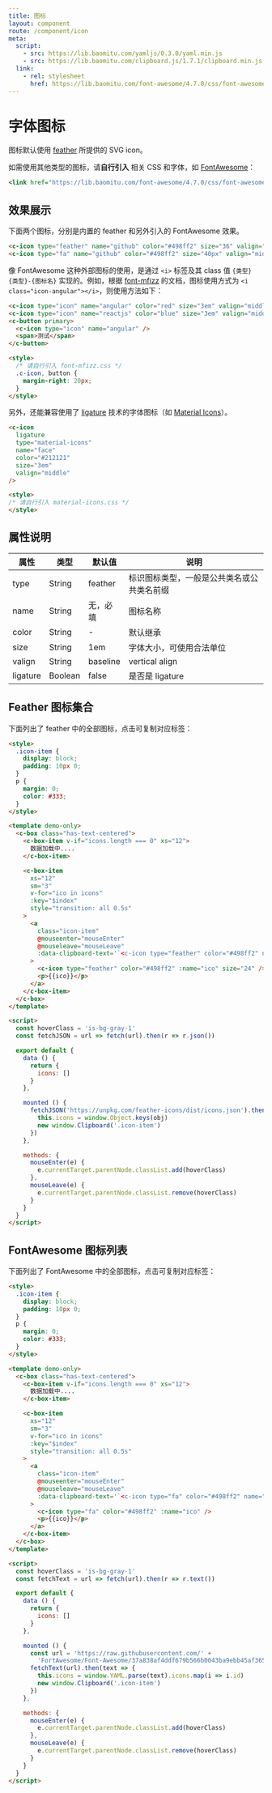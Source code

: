 ```yaml
---
title: 图标
layout: component
route: /component/icon
meta:
  script:
    - src: https://lib.baomitu.com/yamljs/0.3.0/yaml.min.js
    - src: https://lib.baomitu.com/clipboard.js/1.7.1/clipboard.min.js
  link:
    - rel: stylesheet
      href: https://lib.baomitu.com/font-awesome/4.7.0/css/font-awesome.min.css
---
```


# 字体图标

图标默认使用 [feather](https://feathericons.com/) 所提供的 SVG icon。

如需使用其他类型的图标，请**自行引入** 相关 CSS 和字体，如 [FontAwesome](http://fontawesome.io/icons/)：

```xml
<link href="https://lib.baomitu.com/font-awesome/4.7.0/css/font-awesome.min.css" />
```

## 效果展示

下面两个图标，分别是内置的 feather 和另外引入的 FontAwesome 效果。

```html
<c-icon type="feather" name="github" color="#498ff2" size="36" valign="middle" />
<c-icon type="fa" name="github" color="#498ff2" size="40px" valign="middle" />
```

像 FontAwesome 这种外部图标的使用，是通过 `<i>` 标签及其 class 值 `{类型} {类型}-{图标名}` 实现的。例如，根据 [font-mfizz](http://fizzed.com/oss/font-mfizz/) 的文档，图标使用方式为 `<i class="icon-angular"></i>`，则使用方法如下：

<!-- 引入 CSS -->
<link href="https://lib.baomitu.com/font-mfizz/2.4.1/font-mfizz.min.css" rel="stylesheet" />

```html
<c-icon type="icon" name="angular" color="red" size="3em" valign="middle" />
<c-icon type="icon" name="reactjs" color="blue" size="3em" valign="middle" />
<c-button primary>
  <c-icon type="icon" name="angular" />
  <span>测试</span>
</c-button>

<style>
  /* 请自行引入 font-mfizz.css */
  .c-icon, button {
    margin-right: 20px;
  }
</style>
```

另外，还能兼容使用了 [ligature](https://alistapart.com/article/the-era-of-symbol-fonts) 技术的字体图标（如 [Material Icons](https://google.github.io/material-design-icons/#what-are-material-icons-)）。

<!-- 引入 CSS -->
<link href="https://lib.baomitu.com/material-design-icons/3.0.1/iconfont/material-icons.css" rel="stylesheet" />

```html
<c-icon
  ligature
  type="material-icons"
  name="face"
  color="#212121"
  size="3em"
  valign="middle"
/>

<style>
/* 请自行引入 material-icons.css */
</style>
```

## 属性说明

| 属性 | 类型 | 默认值 | 说明 |
|-----|------|-------|-----|
| type | String | feather | 标识图标类型，一般是公共类名或公共类名前缀 |
| name | String | 无，必填 | 图标名称 |
| color | String | - | 默认继承 |
| size | String | 1em | 字体大小，可使用合法单位 |
| valign | String | baseline | vertical align |
| ligature | Boolean | false | 是否是 ligature |


## Feather 图标集合

下面列出了 feather 中的全部图标，点击可复制对应标签：

```html
<style>
  .icon-item {
    display: block;
    padding: 10px 0;
  }
  p {
    margin: 0;
    color: #333;
  }
</style>

<template demo-only>
  <c-box class="has-text-centered">
    <c-box-item v-if="icons.length === 0" xs="12">
      数据加载中....
    </c-box-item>

    <c-box-item
      xs="12"
      sm="3"
      v-for="ico in icons"
      :key="$index"
      style="transition: all 0.5s"
    >
      <a
        class="icon-item"
        @mouseenter="mouseEnter"
        @mouseleave="mouseLeave"
        :data-clipboard-text='`<c-icon type="feather" color="#498ff2" name="${ico}" size="24" />`'
      >
        <c-icon type="feather" color="#498ff2" :name="ico" size="24" />
        <p>{{ico}}</p>
      </a>
    </c-box-item>
  </c-box>
</template>

<script>
  const hoverClass = 'is-bg-gray-1'
  const fetchJSON = url => fetch(url).then(r => r.json())

  export default {
    data () {
      return {
        icons: []
      }
    },

    mounted () {
      fetchJSON('https://unpkg.com/feather-icons/dist/icons.json').then(obj => {
        this.icons = window.Object.keys(obj)
        new window.Clipboard('.icon-item')
      })
    },

    methods: {
      mouseEnter(e) {
        e.currentTarget.parentNode.classList.add(hoverClass)
      },
      mouseLeave(e) {
        e.currentTarget.parentNode.classList.remove(hoverClass)
      }
    }
  }
</script>
```

## FontAwesome 图标列表

下面列出了 FontAwesome 中的全部图标，点击可复制对应标签：

```html
<style>
  .icon-item {
    display: block;
    padding: 10px 0;
  }
  p {
    margin: 0;
    color: #333;
  }
</style>

<template demo-only>
  <c-box class="has-text-centered">
    <c-box-item v-if="icons.length === 0" xs="12">
      数据加载中....
    </c-box-item>

    <c-box-item
      xs="12"
      sm="3"
      v-for="ico in icons"
      :key="$index"
      style="transition: all 0.5s"
    >
      <a
        class="icon-item"
        @mouseenter="mouseEnter"
        @mouseleave="mouseLeave"
        :data-clipboard-text='`<c-icon type="fa" color="#498ff2" name="${ico}" />`'
      >
        <c-icon type="fa" color="#498ff2" :name="ico" />
        <p>{{ico}}</p>
      </a>
    </c-box-item>
  </c-box>
</template>

<script>
  const hoverClass = 'is-bg-gray-1'
  const fetchText = url => fetch(url).then(r => r.text())

  export default {
    data () {
      return {
        icons: []
      }
    },

    mounted () {
      const url = 'https://raw.githubusercontent.com/' +
        'FortAwesome/Font-Awesome/37a838af4ddf679b566b0043ba9ebb45af36571e/src/icons.yml'
      fetchText(url).then(text => {
        this.icons = window.YAML.parse(text).icons.map(i => i.id)
        new window.Clipboard('.icon-item')
      })
    },

    methods: {
      mouseEnter(e) {
        e.currentTarget.parentNode.classList.add(hoverClass)
      },
      mouseLeave(e) {
        e.currentTarget.parentNode.classList.remove(hoverClass)
      }
    }
  }
</script>
```
